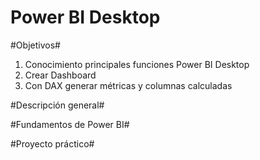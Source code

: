 # Power BI Desktop #

#Objetivos#

1) Conocimiento principales funciones Power BI Desktop
2) Crear Dashboard
3) Con DAX generar métricas y columnas calculadas


#Descripción general#  

#Fundamentos de Power BI#

#Proyecto práctico#
